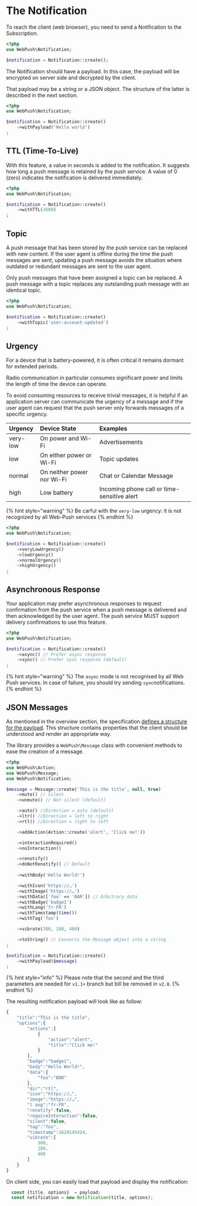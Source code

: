 # The Notification

To reach the client \(web browser\), you need to send a Notification to the Subscription.

```php
<?php
use WebPush\Notification;

$notification = Notification::create();
```

The Notification should have a payload. In this case, the payload will be encrypted on server side and decrypted by the client.

That payload may be a string or a JSON object. The structure of the latter is described in the next section.

```php
<?php
use WebPush\Notification;

$notification = Notification::create()
    ->withPayload('Hello world')
;
```

## TTL \(Time-To-Live\)

With this feature, a value in seconds is added to the notification. It suggests how long a push message is retained by the push service. A value of 0 \(zero\) indicates the notification is delivered immediately.

```php
<?php
use WebPush\Notification;

$notification = Notification::create()
    ->withTTL(3600)
;
```

## Topic

A push message that has been stored by the push service can be replaced with new content. If the user agent is offline during the time the push messages are sent, updating a push message avoids the situation where outdated or redundant messages are sent to the user agent.

Only push messages that have been assigned a topic can be replaced. A push message with a topic replaces any outstanding push message with an identical topic.

```php
<?php
use WebPush\Notification;

$notification = Notification::create()
    ->withTopic('user-account-updated')
;
```

## Urgency

For a device that is battery-powered, it is often critical it remains dormant for extended periods.

Radio communication in particular consumes significant power and limits the length of time the device can operate.

To avoid consuming resources to receive trivial messages, it is helpful if an application server can communicate the urgency of a message and if the user agent can request that the push server only forwards messages of a specific urgency.

| Urgency | Device State | Examples |
| :--- | :--- | :--- |
| very-low | On power and Wi-Fi | Advertisements |
| low | On either power or Wi-Fi | Topic updates |
| normal | On neither power nor Wi-Fi | Chat or Calendar Message |
| high | Low battery | Incoming phone call or time-sensitive alert |

{% hint style="warning" %}
Be carful with the `very-low` urgency: it is not recognized by all Web-Push services
{% endhint %}

```php
<?php
use WebPush\Notification;

$notification = Notification::create()
    ->veryLowUrgency()
    ->lowUrgency()
    ->normalUrgency()
    ->highUrgency()
;
```

## Asynchronous Response

Your application may prefer asynchronous responses to request confirmation from the push service when a push message is delivered and then acknowledged by the user agent. The push service MUST support delivery confirmations to use this feature.

```php
<?php
use WebPush\Notification;

$notification = Notification::create()
    ->async() // Prefer async response
    ->sync() // Prefer sync response (default)
;
```

{% hint style="warning" %}
The `async` mode is not recognised by all Web Push services. In case of failure, you should try sending `sync`notifications.
{% endhint %}

## JSON Messages

As mentioned in the overview section, the specification [defines a structure for the payload](https://developer.mozilla.org/en-US/docs/Web/API/Notification/Notification#parameters). This structure contains properties that the client should be understood and render an appropriate way.

The library provides a `WebPush\Message` class with convenient methods to ease the creation of a message.

```php
<?php
use WebPush\Action;
use WebPush\Message;
use WebPush\Notification;

$message = Message::create('This is the title', null, true)
    ->mute() // Silent
    ->unmute() // Not silent (default)

    ->auto() //Direction = auto (default)
    ->ltr() //Direction = left to right
    ->rtl() //Direction = right to left

    ->addAction(Action::create('alert', 'Click me!'))

    ->interactionRequired()
    ->noInteraction()

    ->renotify()
    ->doNotRenotify() // Default
    
    ->withBody('Hello World!')

    ->withIcon('https://…')
    ->withImage('https://…')
    ->withData(['foo' => 'BAR']) // Arbitrary data
    ->withBadge('badge1')
    ->withLang('fr-FR')
    ->withTimestamp(time())
    ->withTag('foo')

    ->vibrate(300, 100, 400)

    ->toString() // Converts the Message object into a string
;

$notification = Notification::create()
    ->withPayload($message)
;
```

{% hint style="info" %}
Please note that the second and the third parameters are needed for `v1.1+` branch but bill be removed in `v2.0`.
{% endhint %}

The resulting notification payload will look like as follow:

```javascript
{
    "title":"This is the title",
    "options":{
        "actions":[
            {
                "action":"alert",
                "title":"Click me!"
            }
        ],
        "badge":"badge1",
        "body":"Hello World!",
        "data":{
            "foo":"BAR"
        },
        "dir":"rtl",
        "icon":"https://…",
        "image":"https://…",
        "l ang":"fr-FR",
        "renotify":false,
        "requireInteraction":false,
        "silent":false,
        "tag":"foo",
        "timestamp":1629145424,
        "vibrate":[
            300,
            100,
            400
        ]
    }
}
```

On client side, you can easily load that payload and display the notification:

```javascript
  const {title, options}  = payload;
  const notification = new Notification(title, options);
```

